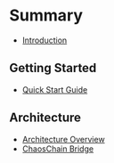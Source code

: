 # Summary

* [Introduction](README.md)

## Getting Started
* [Quick Start Guide](guides/quickstart.md)

## Architecture
* [Architecture Overview](architecture/overview.md)
* [ChaosChain Bridge](architecture/bridge.md)
